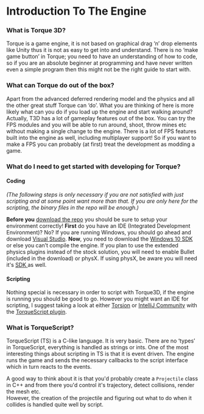 # Introduction To The Engine

### What is Torque 3D? <a href="#what-is-torque-3d" id="what-is-torque-3d"></a>

Torque is a game engine, it is not based on graphical drag ‘n’ drop elements like Unity thus it is not as easy to get into and understand. There is no ‘make game button’ in Torque; you need to have an understanding of how to code, so if you are an absolute beginner at programming and have never written even a simple program then this might not be the right guide to start with.

### What can Torque do out of the box? <a href="#what-can-torque-do-out-of-the-box" id="what-can-torque-do-out-of-the-box"></a>

Apart from the advanced deferred rendering model and the physics and all the other great stuff Torque can ‘do’. What you are thinking of here is more likely what can you do if you load up the engine and start walking around? Actually, T3D has a lot of gameplay features out of the box. You can try the FPS modules and you will be able to run around, shoot, throw mines etc without making a single change to the engine. There is a lot of FPS features built into the engine as well, including multiplayer support! So if you want to make a FPS you can probably (at first) treat the development as modding a game.

### What do I need to get started with developing for Torque? <a href="#what-do-i-need-to-get-started-with-developing-for-torque" id="what-do-i-need-to-get-started-with-developing-for-torque"></a>

#### Coding <a href="#coding" id="coding"></a>

_(The following steps is only necessary if you are not satisfied with just scripting and at some point want more than that. If you are only here for the scripting, the binary files in the repo will be enough.)_

**Before you** [download the repo](http://github.com/TorqueGameEngines/Torque3D) you should be sure to setup your environment correctly! **First** do you have an IDE (Integrated Development Environment)? No? If you are running Windows, you should go ahead and download [Visual Studio](https://visualstudio.microsoft.com/vs/). **Now**, you need to download the [Windows 10 SDK](https://developer.microsoft.com/en-US/windows/downloads/windows-10-sdk/) or else you can’t compile the engine. If you plan to use the extended physics plugins instead of the stock solution, you will need to enable Bullet (included in the download) or physX. If using physX, be aware you will need it's [SDK ](http://www.nvidia.com/object/physx\_downloads.html)as well.

#### Scripting <a href="#scripting" id="scripting"></a>

Nothing special is necessary in order to script with Torque3D, if the engine is running you should be good to go. However you might want an IDE for scripting, I suggest taking a look at either [Torsion](https://github.com/TorqueGameEngines/TorsionEditor) or [IntelliJ Community](https://www.jetbrains.com/idea/download) with the [TorqueScript plugin](https://plugins.jetbrains.com/plugin/17218-torquescript-language-support).

### What is TorqueScript? <a href="#what-is-torquescript" id="what-is-torquescript"></a>

TorqueScript (TS) is a C-like language. It is very basic. There are no ‘types’ in TorqueScript, everything is handled as strings or ints. One of the most interesting things about scripting in TS is that it is event driven. The engine runs the game and sends the necessary callbacks to the script interface which in turn reacts to the events.

A good way to think about it is that you'd probably create a `Projectile` class in C++ and from there you'd control it's trajectory, detect collisions, render the mesh etc.\
However, the creation of the projectile and figuring out what to do when it collides is handled quite well by script.
